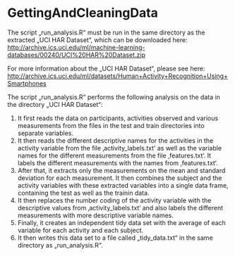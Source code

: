 # GettingAndCleaningData

The script „run_analysis.R“ must be run in the same directory as the extracted „UCI HAR Dataset“, which can be downloaded here:
http://archive.ics.uci.edu/ml/machine-learning-databases/00240/UCI%20HAR%20Dataset.zip

For more information about the „UCI HAR Dataset“, please see here: http://archive.ics.uci.edu/ml/datasets/Human+Activity+Recognition+Using+Smartphones

The script „run_analysis.R“ performs the following analysis on the data in the directory „UCI HAR Dataset“:

1. It first reads the data on participants, activities observed and various measurements from the files in the test and train directories into separate variables.
2. It then reads the different descriptive names for the activities in the activity variable from the file ‚activity_labels.txt’ as well as the variable names for the different measurements from the file ‚features.txt‘. It labels the different measurements with the names from ‚features.txt‘.
3. After that, it extracts only the measurements on the mean and standard deviation for each measurement. It then combines the subject and the activity variables with these extracted variables into a single data frame, containing the test as well as the trainin data. 
5. It then replaces the number coding of the activity variable with the descriptive values from ‚activity_labels.txt‘ and also labels the different measurements with more descriptive variable names.
5. Finally, it creates an independent tidy data set with the average of each variable for each activity and each subject.
6. It then writes this data set to a file called „tidy_data.txt“ in the same directory as „run_analysis.R“.